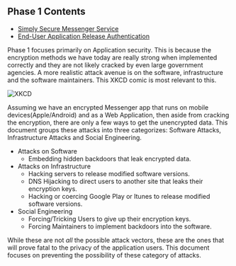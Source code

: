 ## Phase 1 Contents

* [Simply Secure Messenger Service](ssms.md)
* [End-User Application Release Authentication](euara.md)

Phase 1 focuses primarily on Application security. This is because the encryption methods we have today are really strong when implemented correctly and they are not likely cracked by even large government agencies. A more realistic attack avenue is on the software, infrastructure and the software maintainers. This XKCD comic is most relevant to this.

![XKCD](https://imgs.xkcd.com/comics/security.png)

Assuming we have an encrypted Messenger app that runs on mobile devices(Apple/Android) and as a Web Application, then aside from cracking the encryption, there are only a few ways to get the unencrypted data. This document groups these attacks into three categorizes: Software Attacks, Infrastructure Attacks and Social Engineering.

 * Attacks on Software
   * Embedding hidden backdoors that leak encrypted data.
 * Attacks on Infrastructure
    * Hacking servers to release modified software versions.
    * DNS Hijacking to direct users to another site that leaks their encryption keys.
    * Hacking or coercing Google Play or Itunes to release modified software versions.
 * Social Engineering
   * Forcing/Tricking Users to give up their encryption keys.
   * Forcing Maintainers to implement backdoors into the software.

While these are not *all* the possible attack vectors, these are the ones that will prove fatal to the privacy of the application users. This document focuses on preventing the possibility of these category of attacks.